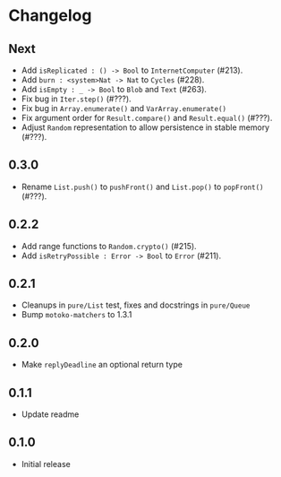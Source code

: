 # Changelog

## Next

* Add `isReplicated : () -> Bool` to `InternetComputer` (#213).
* Add `burn : <system>Nat -> Nat` to `Cycles` (#228).
* Add `isEmpty : _ -> Bool` to `Blob` and `Text` (#263).
* Fix bug in `Iter.step()` (#???).
* Fix bug in `Array.enumerate()` and `VarArray.enumerate()`
* Fix argument order for `Result.compare()` and `Result.equal()` (#???).
* Adjust `Random` representation to allow persistence in stable memory (#???).

## 0.3.0

* Rename `List.push()` to `pushFront()` and `List.pop()` to `popFront()` (#???).

## 0.2.2

* Add range functions to `Random.crypto()` (#215).
* Add `isRetryPossible : Error -> Bool` to `Error` (#211).

## 0.2.1

* Cleanups in `pure/List` test, fixes and docstrings in `pure/Queue`
* Bump `motoko-matchers` to 1.3.1

## 0.2.0

* Make `replyDeadline` an optional return type

## 0.1.1

* Update readme

## 0.1.0

* Initial release
